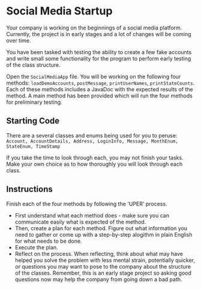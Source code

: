 # Social Media Startup

Your company is working on the beginnings of a social media platform. Currently, the project is in early stages and a lot of changes will be coming over time.

You have been tasked with testing the ability to create a few fake accounts and write small some functionality for the program to perform early testing of the class structure.

Open the `SocialMediaApp` file.
You will be working on the following four methods: `loadDemoAccounts`, `postMessage`, `printUserNames`, `printStateCounts`.
Each of these methods includes a JavaDoc with the expected results of the method. A main method has been provided which will run the four methods for preliminary testing.


## Starting Code
There are a several classes and enums being used for you to peruse:
`Account, AccountDetails, Address, LoginInfo, Message, MonthEnum, StateEnum, TimeStamp`

If you take the time to look through each, you may not finish your tasks. Make your own choice as to how thoroughly you will look through each class.

## Instructions

Finish each of the four methods by following the 'UPER' process.

* First understand what each method does - make sure you can communicate easily what is expected of the method.
* Then, create a plan for each method. Figure out what information you need to gather or come up with a step-by-step alogithm in plain English for what needs to be done.
* Execute the plan.
* Reflect on the process. When reflecting, think about what may have helped you solve the problem with less mental strain, potentially quicker, or questions you may want to pose to the company about the structure of the classes. Remember, this is an early stage project so asking good questions now may help the company from going down a bad path.
